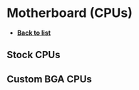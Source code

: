 # Motherboard (CPUs)
- [**Back to list**](https://github.com/Evv1L/thinkpad-x230-upgrades/blob/main/README.md)

## Stock CPUs
## Custom BGA CPUs
